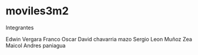 # moviles3m2

Integrantes

Edwin Vergara  Franco
Oscar David chavarria mazo
Sergio Leon Muñoz Zea
Maicol Andres  paniagua
